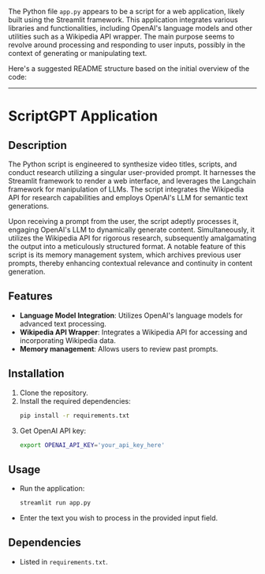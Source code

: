 The Python file `app.py` appears to be a script for a web application, likely built using the Streamlit framework. This application integrates various libraries and functionalities, including OpenAI's language models and other utilities such as a Wikipedia API wrapper. The main purpose seems to revolve around processing and responding to user inputs, possibly in the context of generating or manipulating text.

Here's a suggested README structure based on the initial overview of the code:

---

# ScriptGPT Application

## Description

The Python script is engineered to synthesize video titles, scripts, and conduct research utilizing a
singular user-provided prompt. It harnesses the Streamlit framework to render a web interface, and leverages
the Langchain framework for manipulation of LLMs. The script integrates the Wikipedia API for research capabilities
and employs OpenAI's LLM for semantic text generations.

Upon receiving a prompt from the user, the script adeptly processes it,
 engaging OpenAI's LLM to dynamically generate content. 
 Simultaneously, it utilizes the Wikipedia API for rigorous research, 
 subsequently amalgamating the output into a meticulously structured format. 
 A notable feature of this script is its  memory management system,
which archives previous user prompts, thereby enhancing contextual relevance and continuity in content generation.

## Features
- **Language Model Integration**: Utilizes OpenAI's language models for advanced text processing.
- **Wikipedia API Wrapper**: Integrates a Wikipedia API for accessing and incorporating Wikipedia data.
- **Memory management**: Allows users to review past prompts.

## Installation
1. Clone the repository.
2. Install the required dependencies:
   ```bash
   pip install -r requirements.txt
   ```
3. Get OpenAI API key:
   ```bash
   export OPENAI_API_KEY='your_api_key_here'
   ```

## Usage
- Run the application:
  ```bash
  streamlit run app.py
  ```
- Enter the text you wish to process in the provided input field.

## Dependencies
- Listed in `requirements.txt`.